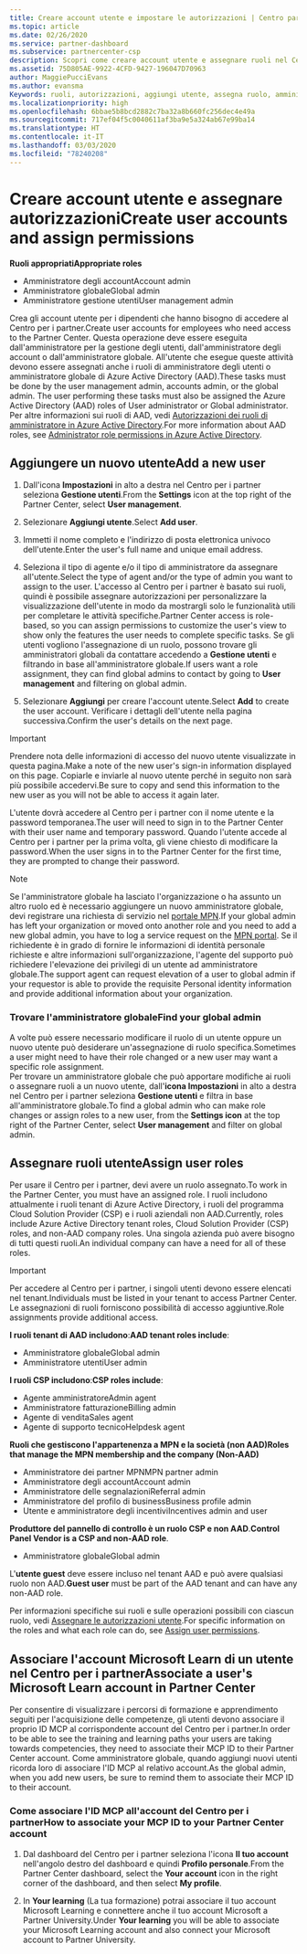 ```yaml
---
title: Creare account utente e impostare le autorizzazioni | Centro partner
ms.topic: article
ms.date: 02/26/2020
ms.service: partner-dashboard
ms.subservice: partnercenter-csp
description: Scopri come creare account utente e assegnare ruoli nel Centro per i partner per ciascun dipendente che necessita dell'accesso. Gli utenti con privilegi di amministratore diversi possono eseguire questa operazione.
ms.assetid: 75D805AE-9922-4CFD-9427-196047D70963
author: MaggiePucciEvans
ms.author: evansma
Keywords: ruoli, autorizzazioni, aggiungi utente, assegna ruolo, amministratore, agente,
ms.localizationpriority: high
ms.openlocfilehash: 6bbae5b8bcd2882c7ba32a8b660fc256dec4e49a
ms.sourcegitcommit: 717ef04f5c0040611af3ba9e5a324ab67e99ba14
ms.translationtype: HT
ms.contentlocale: it-IT
ms.lasthandoff: 03/03/2020
ms.locfileid: "78240208"
---
```

# <a name="create-user-accounts-and-assign-permissions"></a><span data-ttu-id="06ac9-105">Creare account utente e assegnare autorizzazioni</span><span class="sxs-lookup"><span data-stu-id="06ac9-105">Create user accounts and assign permissions</span></span>

<span data-ttu-id="06ac9-106">**Ruoli appropriati**</span><span class="sxs-lookup"><span data-stu-id="06ac9-106">**Appropriate roles**</span></span>

- <span data-ttu-id="06ac9-107">Amministratore degli account</span><span class="sxs-lookup"><span data-stu-id="06ac9-107">Account admin</span></span>
- <span data-ttu-id="06ac9-108">Amministratore globale</span><span class="sxs-lookup"><span data-stu-id="06ac9-108">Global admin</span></span>
- <span data-ttu-id="06ac9-109">Amministratore gestione utenti</span><span class="sxs-lookup"><span data-stu-id="06ac9-109">User management admin</span></span>

<span data-ttu-id="06ac9-110">Crea gli account utente per i dipendenti che hanno bisogno di accedere al Centro per i partner.</span><span class="sxs-lookup"><span data-stu-id="06ac9-110">Create user accounts for employees who need access to the Partner Center.</span></span> <span data-ttu-id="06ac9-111">Questa operazione deve essere eseguita dall'amministratore per la gestione degli utenti, dall'amministratore degli account o dall'amministratore globale. All'utente che esegue queste attività devono essere assegnati anche i ruoli di amministratore degli utenti o amministratore globale di Azure Active Directory (AAD).</span><span class="sxs-lookup"><span data-stu-id="06ac9-111">These tasks must be done by the user management admin, accounts admin, or the global admin. The user performing these tasks must also be assigned the Azure Active Directory (AAD) roles of User administrator or Global administrator.</span></span> <span data-ttu-id="06ac9-112">Per altre informazioni sui ruoli di AAD, vedi [Autorizzazioni dei ruoli di amministratore in Azure Active Directory](https://docs.microsoft.com/azure/active-directory/users-groups-roles/directory-assign-admin-roles).</span><span class="sxs-lookup"><span data-stu-id="06ac9-112">For more information about AAD roles, see [Administrator role permissions in Azure Active Directory](https://docs.microsoft.com/azure/active-directory/users-groups-roles/directory-assign-admin-roles).</span></span>


## <a name="add-a-new-user"></a><span data-ttu-id="06ac9-113">Aggiungere un nuovo utente</span><span class="sxs-lookup"><span data-stu-id="06ac9-113">Add a new user</span></span>

1. <span data-ttu-id="06ac9-114">Dall'icona **Impostazioni** in alto a destra nel Centro per i partner seleziona **Gestione utenti**.</span><span class="sxs-lookup"><span data-stu-id="06ac9-114">From the **Settings** icon at the top right of the Partner Center, select **User management**.</span></span>

2. <span data-ttu-id="06ac9-115">Selezionare **Aggiungi utente**.</span><span class="sxs-lookup"><span data-stu-id="06ac9-115">Select **Add user**.</span></span>

3. <span data-ttu-id="06ac9-116">Immetti il nome completo e l'indirizzo di posta elettronica univoco dell'utente.</span><span class="sxs-lookup"><span data-stu-id="06ac9-116">Enter the user's full name and unique email address.</span></span>

4. <span data-ttu-id="06ac9-117">Seleziona il tipo di agente e/o il tipo di amministratore da assegnare all'utente.</span><span class="sxs-lookup"><span data-stu-id="06ac9-117">Select the type of agent and/or the type of admin you want to assign to the user.</span></span> <span data-ttu-id="06ac9-118">L'accesso al Centro per i partner è basato sui ruoli, quindi è possibile assegnare autorizzazioni per personalizzare la visualizzazione dell'utente in modo da mostrargli solo le funzionalità utili per completare le attività specifiche.</span><span class="sxs-lookup"><span data-stu-id="06ac9-118">Partner Center access is role-based, so you can assign permissions to customize the user's view to show only the features the user needs to complete specific tasks.</span></span>  <span data-ttu-id="06ac9-119">Se gli utenti vogliono l'assegnazione di un ruolo, possono trovare gli amministratori globali da contattare accedendo a **Gestione utenti** e filtrando in base all'amministratore globale.</span><span class="sxs-lookup"><span data-stu-id="06ac9-119">If users want a role assignment, they can find global admins to contact by going to **User management** and filtering on global admin.</span></span>

5. <span data-ttu-id="06ac9-120">Selezionare **Aggiungi** per creare l'account utente.</span><span class="sxs-lookup"><span data-stu-id="06ac9-120">Select **Add** to create the user account.</span></span> <span data-ttu-id="06ac9-121">Verificare i dettagli dell'utente nella pagina successiva.</span><span class="sxs-lookup"><span data-stu-id="06ac9-121">Confirm the user's details on the next page.</span></span>

> [!IMPORTANT]  
> <span data-ttu-id="06ac9-122">Prendere nota delle informazioni di accesso del nuovo utente visualizzate in questa pagina.</span><span class="sxs-lookup"><span data-stu-id="06ac9-122">Make a note of the new user's sign-in information displayed on this page.</span></span> <span data-ttu-id="06ac9-123">Copiarle e inviarle al nuovo utente perché in seguito non sarà più possibile accedervi.</span><span class="sxs-lookup"><span data-stu-id="06ac9-123">Be sure to copy and send this information to the new user as you will not be able to access it again later.</span></span> 

<span data-ttu-id="06ac9-124">L'utente dovrà accedere al Centro per i partner con il nome utente e la password temporanea.</span><span class="sxs-lookup"><span data-stu-id="06ac9-124">The user will need to sign in to the Partner Center with their user name and temporary password.</span></span> <span data-ttu-id="06ac9-125">Quando l'utente accede al Centro per i partner per la prima volta, gli viene chiesto di modificare la password.</span><span class="sxs-lookup"><span data-stu-id="06ac9-125">When the user signs in to the Partner Center for the first time, they are prompted to change their password.</span></span> 

> [!NOTE]  
>  <span data-ttu-id="06ac9-126">Se l'amministratore globale ha lasciato l'organizzazione o ha assunto un altro ruolo ed è necessario aggiungere un nuovo amministratore globale, devi registrare una richiesta di servizio nel [portale MPN](https://partner.microsoft.com/support).</span><span class="sxs-lookup"><span data-stu-id="06ac9-126">If your global admin has left your organization or moved onto another role and you need to add a new global admin, you have to log a service request on the [MPN portal](https://partner.microsoft.com/support).</span></span> <span data-ttu-id="06ac9-127">Se il richiedente è in grado di fornire le informazioni di identità personale richieste e altre informazioni sull'organizzazione, l'agente del supporto può richiedere l'elevazione dei privilegi di un utente ad amministratore globale.</span><span class="sxs-lookup"><span data-stu-id="06ac9-127">The support agent can request elevation of a user to global admin if your requestor is able to provide the requisite Personal identity information and provide additional information about your organization.</span></span>

### <a name="find-your-global-admin"></a><span data-ttu-id="06ac9-128">Trovare l'amministratore globale</span><span class="sxs-lookup"><span data-stu-id="06ac9-128">Find your global admin</span></span>

<span data-ttu-id="06ac9-129">A volte può essere necessario modificare il ruolo di un utente oppure un nuovo utente può desiderare un'assegnazione di ruolo specifica.</span><span class="sxs-lookup"><span data-stu-id="06ac9-129">Sometimes a user might need to have their role changed or a new user may want a specific role assignment.</span></span>  
<span data-ttu-id="06ac9-130">Per trovare un amministratore globale che può apportare modifiche ai ruoli o assegnare ruoli a un nuovo utente, dall'**icona Impostazioni** in alto a destra nel Centro per i partner seleziona **Gestione utenti** e filtra in base all'amministratore globale.</span><span class="sxs-lookup"><span data-stu-id="06ac9-130">To find a global admin who can make role changes or assign roles to a new user, from the **Settings icon** at the top right of the Partner Center, select **User management** and filter on global admin.</span></span> 

## <a name="assign-user-roles"></a><span data-ttu-id="06ac9-131">Assegnare ruoli utente</span><span class="sxs-lookup"><span data-stu-id="06ac9-131">Assign user roles</span></span>

<span data-ttu-id="06ac9-132">Per usare il Centro per i partner, devi avere un ruolo assegnato.</span><span class="sxs-lookup"><span data-stu-id="06ac9-132">To work in the Partner Center, you must have an assigned role.</span></span>  <span data-ttu-id="06ac9-133">I ruoli includono attualmente i ruoli tenant di Azure Active Directory, i ruoli del programma Cloud Solution Provider (CSP) e i ruoli aziendali non AAD.</span><span class="sxs-lookup"><span data-stu-id="06ac9-133">Currently, roles include Azure Active Directory tenant roles, Cloud Solution Provider (CSP) roles, and non-AAD company roles.</span></span> <span data-ttu-id="06ac9-134">Una singola azienda può avere bisogno di tutti questi ruoli.</span><span class="sxs-lookup"><span data-stu-id="06ac9-134">An individual company can have a need for all of these roles.</span></span>

>[!Important]
><span data-ttu-id="06ac9-135">Per accedere al Centro per i partner, i singoli utenti devono essere elencati nel tenant.</span><span class="sxs-lookup"><span data-stu-id="06ac9-135">Individuals must be listed in your tenant to access Partner Center.</span></span> <span data-ttu-id="06ac9-136">Le assegnazioni di ruoli forniscono possibilità di accesso aggiuntive.</span><span class="sxs-lookup"><span data-stu-id="06ac9-136">Role assignments provide additional access.</span></span>


<span data-ttu-id="06ac9-137">**I ruoli tenant di AAD includono**:</span><span class="sxs-lookup"><span data-stu-id="06ac9-137">**AAD tenant roles include**:</span></span>
- <span data-ttu-id="06ac9-138">Amministratore globale</span><span class="sxs-lookup"><span data-stu-id="06ac9-138">Global admin</span></span>
- <span data-ttu-id="06ac9-139">Amministratore utenti</span><span class="sxs-lookup"><span data-stu-id="06ac9-139">User admin</span></span>

<span data-ttu-id="06ac9-140">**I ruoli CSP includono**:</span><span class="sxs-lookup"><span data-stu-id="06ac9-140">**CSP roles include**:</span></span>
- <span data-ttu-id="06ac9-141">Agente amministratore</span><span class="sxs-lookup"><span data-stu-id="06ac9-141">Admin agent</span></span>
- <span data-ttu-id="06ac9-142">Amministratore fatturazione</span><span class="sxs-lookup"><span data-stu-id="06ac9-142">Billing admin</span></span>
- <span data-ttu-id="06ac9-143">Agente di vendita</span><span class="sxs-lookup"><span data-stu-id="06ac9-143">Sales agent</span></span>
- <span data-ttu-id="06ac9-144">Agente di supporto tecnico</span><span class="sxs-lookup"><span data-stu-id="06ac9-144">Helpdesk agent</span></span>

<span data-ttu-id="06ac9-145">**Ruoli che gestiscono l'appartenenza a MPN e la società (non AAD)**</span><span class="sxs-lookup"><span data-stu-id="06ac9-145">**Roles that manage the MPN membership and the company (Non-AAD)**</span></span>
- <span data-ttu-id="06ac9-146">Amministratore dei partner MPN</span><span class="sxs-lookup"><span data-stu-id="06ac9-146">MPN partner admin</span></span>
- <span data-ttu-id="06ac9-147">Amministratore degli account</span><span class="sxs-lookup"><span data-stu-id="06ac9-147">Account admin</span></span>
- <span data-ttu-id="06ac9-148">Amministratore delle segnalazioni</span><span class="sxs-lookup"><span data-stu-id="06ac9-148">Referral admin</span></span>
- <span data-ttu-id="06ac9-149">Amministratore del profilo di business</span><span class="sxs-lookup"><span data-stu-id="06ac9-149">Business profile admin</span></span>
- <span data-ttu-id="06ac9-150">Utente e amministratore degli incentivi</span><span class="sxs-lookup"><span data-stu-id="06ac9-150">Incentives admin and user</span></span>

<span data-ttu-id="06ac9-151">**Produttore del pannello di controllo è un ruolo CSP e non AAD**.</span><span class="sxs-lookup"><span data-stu-id="06ac9-151">**Control Panel Vendor is a CSP and non-AAD role**.</span></span>
- <span data-ttu-id="06ac9-152">Amministratore globale</span><span class="sxs-lookup"><span data-stu-id="06ac9-152">Global admin</span></span>

<span data-ttu-id="06ac9-153">L'**utente guest** deve essere incluso nel tenant AAD e può avere qualsiasi ruolo non AAD.</span><span class="sxs-lookup"><span data-stu-id="06ac9-153">**Guest user** must be part of the AAD tenant and can have any non-AAD role.</span></span>

<span data-ttu-id="06ac9-154">Per informazioni specifiche sui ruoli e sulle operazioni possibili con ciascun ruolo, vedi [Assegnare le autorizzazioni utente](permissions-overview.md).</span><span class="sxs-lookup"><span data-stu-id="06ac9-154">For specific information on the roles and what each role can do, see [Assign user permissions](permissions-overview.md).</span></span>

## <a name="associate-a-users-microsoft-learn-account-in-partner-center"></a><span data-ttu-id="06ac9-155">Associare l'account Microsoft Learn di un utente nel Centro per i partner</span><span class="sxs-lookup"><span data-stu-id="06ac9-155">Associate a user's Microsoft Learn account in Partner Center</span></span>

<span data-ttu-id="06ac9-156">Per consentire di visualizzare i percorsi di formazione e apprendimento seguiti per l'acquisizione delle competenze, gli utenti devono associare il proprio ID MCP al corrispondente account del Centro per i partner.</span><span class="sxs-lookup"><span data-stu-id="06ac9-156">In order to be able to see the training and learning paths your users are taking towards competencies, they need to associate their MCP ID to their Partner Center account.</span></span> <span data-ttu-id="06ac9-157">Come amministratore globale, quando aggiungi nuovi utenti ricorda loro di associare l'ID MCP al relativo account.</span><span class="sxs-lookup"><span data-stu-id="06ac9-157">As the global admin, when you add new users, be sure to remind them to associate their MCP ID to their account.</span></span> 

### <a name="how-to-associate-your-mcp-id-to-your-partner-center-account"></a><span data-ttu-id="06ac9-158">Come associare l'ID MCP all'account del Centro per i partner</span><span class="sxs-lookup"><span data-stu-id="06ac9-158">How to associate your MCP ID to your Partner Center account</span></span>

1. <span data-ttu-id="06ac9-159">Dal dashboard del Centro per i partner seleziona l'icona **Il tuo account** nell'angolo destro del dashboard e quindi **Profilo personale**.</span><span class="sxs-lookup"><span data-stu-id="06ac9-159">From the Partner Center dashboard, select the **Your account** icon in the right corner of the dashboard, and then select **My profile**.</span></span>

2. <span data-ttu-id="06ac9-160">In **Your learning** (La tua formazione) potrai associare il tuo account Microsoft Learning e connettere anche il tuo account Microsoft a Partner University.</span><span class="sxs-lookup"><span data-stu-id="06ac9-160">Under **Your learning** you will be able to associate your Microsoft Learning account and also connect your Microsoft account to Partner University.</span></span>








